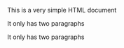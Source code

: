 
<html>

<head>

<title>

A Simple HTML Document

</title>

</head>

<body>

<p>This is a very simple HTML document</p>

<p>It only has two paragraphs</p>

<p>It only has two paragraphs</p>

</body>

</html>
